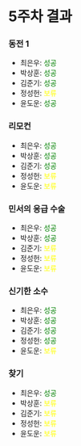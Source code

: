 # 5주차 결과
### 동전 1
- 최은우: <font color="green"> 성공 </font>
- 박상훈: <font color="green"> 성공 </font>
- 김준기: <font color="green"> 성공 </font>
- 정성헌: <font color="yellow"> 보류 </font>
- 윤도운: <font color="green"> 성공 </font>
### 리모컨
- 최은우: <font color="green"> 성공 </font>
- 박상훈: <font color="green"> 성공 </font>
- 김준기: <font color="green"> 성공 </font>
- 정성헌: <font color="yellow"> 보류 </font>
- 윤도운: <font color="yellow"> 보류 </font>
### 민서의 응급 수술
- 최은우: <font color="green"> 성공 </font>
- 박상훈: <font color="green"> 성공 </font>
- 김준기: <font color="yellow"> 보류 </font>
- 정성헌: <font color="yellow"> 보류 </font>
- 윤도운: <font color="yellow"> 보류 </font>
### 신기한 소수
- 최은우: <font color="green"> 성공 </font>
- 박상훈: <font color="green"> 성공 </font>
- 김준기: <font color="green"> 성공 </font>
- 정성헌: <font color="green"> 성공 </font>
- 윤도운: <font color="yellow"> 보류 </font>
### 찾기
- 최은우: <font color="green"> 성공 </font>
- 박상훈: <font color="yellow"> 보류 </font>
- 김준기: <font color="yellow"> 보류 </font>
- 정성헌: <font color="yellow"> 보류 </font>
- 윤도운: <font color="yellow"> 보류 </font>
